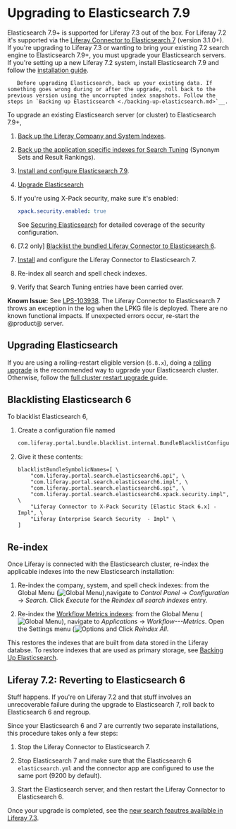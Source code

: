 # Upgrading to Elasticsearch 7.9

Elasticsearch 7.9+ is supported for Liferay 7.3 out of the box. For Liferay 7.2 it's supported via the [Liferay Connector to Elasticsearch 7](https://web.liferay.com/marketplace/-/mp/application/170390307) (version 3.1.0+). If you're upgrading to Liferay 7.3 or wanting to bring your existing 7.2 search engine to Elasticsearch 7.9+, you must upgrade your Elasticsearch servers. If you're setting up a new Liferay 7.2 system, install Elasticsearch 7.9 and follow the [installation guide](../getting-started-with-elasticsearch.md).

```important::
   Before upgrading Elasticsearch, back up your existing data. If something goes wrong during or after the upgrade, roll back to the previous version using the uncorrupted index snapshots. Follow the steps in `Backing up Elasticsearch <./backing-up-elasticsearch.md>`__.
```

To upgrade an existing Elasticsearch server (or cluster) to Elasticsearch 7.9+,

1. [Back up the Liferay Company and System Indexes](./backing-up-elasticsearch.md).

1. [Back up the application specific indexes for Search Tuning](#backing-up-and-restoring-search-tuning-indexes) (Synonym Sets and Result Rankings).

1. [Install and configure Elasticsearch 7.9](../installing-elasticsearch.md).

1. [Upgrade Elasticsearch](#upgrading-elasticsearch)

1. If you're using X-Pack security, make sure it's enabled:

   ```yaml
   xpack.security.enabled: true
   ```

   See [Securing Elasticsearch](../securing-elasticsearch.md) for detailed coverage of the security configuration.

1. \[7.2 only\] [Blacklist the bundled Liferay Connector to Elasticsearch 6](#blacklisting-elasticsearch-6).

1. [Install](../connecting-to-elasticsearch.md#install-the-elasticsearch-7-connector) and configure the Liferay Connector to Elasticsearch 7.

1. Re-index all search and spell check indexes.

1. Verify that Search Tuning entries have been carried over.

**Known Issue:** See [LPS-103938](https://issues.liferay.com/browse/LPS-103938). The Liferay Connector to Elasticsearch 7 throws an exception in the log when the LPKG file is deployed. There are no known functional impacts. If unexpected errors occur, re-start the @product@ server.

## Upgrading Elasticsearch

<!-- does this make sense here? Does it apply when going from 6.x to 7.9+ -->
If you are using a rolling-restart eligible version (`6.8.x`), doing a [rolling upgrade](https://www.elastic.co/guide/en/elasticsearch/reference/7.x/rolling-upgrades.html) is the recommended way to ugprade your Elasticsearch cluster. Otherwise, follow the [full cluster restart upgrade
](https://www.elastic.co/guide/en/elasticsearch/reference/7.x/restart-upgrade.html) guide.

## Blacklisting Elasticsearch 6

To blacklist Elasticsearch 6,

1.  Create a configuration file named

    ```bash
    com.liferay.portal.bundle.blacklist.internal.BundleBlacklistConfiguration.config
    ```

1.  Give it these contents:

    ```properties
    blacklistBundleSymbolicNames=[ \
        "com.liferay.portal.search.elasticsearch6.api", \
        "com.liferay.portal.search.elasticsearch6.impl", \
        "com.liferay.portal.search.elasticsearch6.spi", \
        "com.liferay.portal.search.elasticsearch6.xpack.security.impl", \
        "Liferay Connector to X-Pack Security [Elastic Stack 6.x] - Impl", \ 
        "Liferay Enterprise Search Security  - Impl" \
    ]
    ```

## Re-index

Once Liferay is connected with the Elasticsearch cluster, re-index the applicable indexes into the new Elasticsearch installation:

1. Re-index the company, system, and spell check indexes: from the Global Menu (![Global Menu](../../../../images/icon-applications-menu.png)),navigate to *Control Panel* &rarr; *Configuration* &rarr; *Search*. Click *Execute* for the *Reindex all search indexes* entry.

1. Re-index the [Workflow Metrics indexes](../../../../process-automation/workflow/user-guide/workflow-metrics-reports.html#re-indexing-workflow-metrics): from the Global Menu (![Global Menu](../../../../images/icon-applications-menu.png)), navigate to *Applications* &rarr; *Workflow---Metrics*. Open the Settings menu (![Options](../../../../images/icon-options.png) and Click *Reindex All*.

This restores the indexes that are built from data stored in the Liferay databse. To restore indexes that are used as primary storage, see [Backing Up Elasticsearch](./backing-up-elasticsearch.md).

## Liferay 7.2: Reverting to Elasticsearch 6
<!-- Is this still useful to maintain? Would it be better, now that we could have people upgrading from Elasticsearch 7.3-7.9, to genericize these steps to be version agnostic? -->

Stuff happens. If you're on Liferay 7.2 and that stuff involves an unrecoverable failure during the upgrade to Elasticsearch 7, roll back to Elasticsearch 6 and regroup.

Since your Elasticsearch 6 and 7 are currently two separate installations, this procedure takes only a few steps:

1.  Stop the Liferay Connector to Elasticsearch 7.

1.  Stop Elasticsearch 7 and make sure that the Elasticsearch 6 `elasticsearch.yml` and the connector app are configured to use the same port (9200 by default).

1.  Start the Elasticsearch server, and then restart the Liferay Connector to Elasticsearch 6.

Once your upgrade is completed, see the [new search feautres available in Liferay 7.3](../../../getting-started/whats-new-in-search-for-73.md). 
